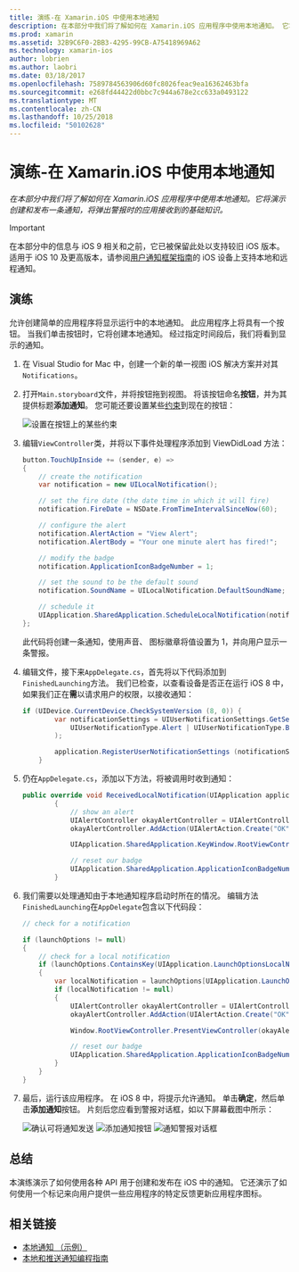 ```yaml
---
title: 演练-在 Xamarin.iOS 中使用本地通知
description: 在本部分中我们将了解如何在 Xamarin.iOS 应用程序中使用本地通知。 它将演示创建和发布一条通知，将弹出警报时的应用接收到的基础知识。
ms.prod: xamarin
ms.assetid: 32B9C6F0-2BB3-4295-99CB-A75418969A62
ms.technology: xamarin-ios
author: lobrien
ms.author: laobri
ms.date: 03/18/2017
ms.openlocfilehash: 7589784563906d60fc8026feac9ea16362463bfa
ms.sourcegitcommit: e268fd44422d0bbc7c944a678e2cc633a0493122
ms.translationtype: MT
ms.contentlocale: zh-CN
ms.lasthandoff: 10/25/2018
ms.locfileid: "50102628"
---
```

# <a name="walkthrough---using-local-notifications-in-xamarinios"></a>演练-在 Xamarin.iOS 中使用本地通知

_在本部分中我们将了解如何在 Xamarin.iOS 应用程序中使用本地通知。它将演示创建和发布一条通知，将弹出警报时的应用接收到的基础知识。_

> [!IMPORTANT]
> 在本部分中的信息与 iOS 9 相关和之前，它已被保留此处以支持较旧 iOS 版本。 适用于 iOS 10 及更高版本，请参阅[用户通知框架指南](~/ios/platform/user-notifications/index.md)的 iOS 设备上支持本地和远程通知。

## <a name="walkthrough"></a>演练

允许创建简单的应用程序将显示运行中的本地通知。 此应用程序上将具有一个按钮。 当我们单击按钮时，它将创建本地通知。 经过指定时间段后，我们将看到显示的通知。


1. 在 Visual Studio for Mac 中，创建一个新的单一视图 iOS 解决方案并对其`Notifications`。
1. 打开`Main.storyboard`文件，并将按钮拖到视图。 将该按钮命名**按钮**，并为其提供标题**添加通知**。 您可能还要设置某些[约束](~/ios/user-interface/designer/designer-auto-layout.md)到现在的按钮： 

    ![](local-notifications-in-ios-walkthrough-images/image3.png "设置在按钮上的某些约束")
1. 编辑`ViewController`类，并将以下事件处理程序添加到 ViewDidLoad 方法：

    ```csharp
    button.TouchUpInside += (sender, e) =>
    {
        // create the notification
        var notification = new UILocalNotification();

        // set the fire date (the date time in which it will fire)
        notification.FireDate = NSDate.FromTimeIntervalSinceNow(60);

        // configure the alert
        notification.AlertAction = "View Alert";
        notification.AlertBody = "Your one minute alert has fired!";

        // modify the badge
        notification.ApplicationIconBadgeNumber = 1;

        // set the sound to be the default sound
        notification.SoundName = UILocalNotification.DefaultSoundName;

        // schedule it
        UIApplication.SharedApplication.ScheduleLocalNotification(notification);
    };
    ```

    此代码将创建一条通知，使用声音、 图标徽章将值设置为 1，并向用户显示一条警报。

1. 编辑文件，接下来`AppDelegate.cs`，首先将以下代码添加到`FinishedLaunching`方法。 我们已检查，以查看设备是否正在运行 iOS 8 中，如果我们正在**需**以请求用户的权限，以接收通知：

    ```csharp
    if (UIDevice.CurrentDevice.CheckSystemVersion (8, 0)) {
            var notificationSettings = UIUserNotificationSettings.GetSettingsForTypes (
                UIUserNotificationType.Alert | UIUserNotificationType.Badge | UIUserNotificationType.Sound, null
            );

            application.RegisterUserNotificationSettings (notificationSettings);
        }
    ```

1. 仍在`AppDelegate.cs`，添加以下方法，将被调用时收到通知：

    ```csharp
    public override void ReceivedLocalNotification(UIApplication application, UILocalNotification notification)
            {
                // show an alert
                UIAlertController okayAlertController = UIAlertController.Create(notification.AlertAction, notification.AlertBody, UIAlertControllerStyle.Alert);
                okayAlertController.AddAction(UIAlertAction.Create("OK", UIAlertActionStyle.Default, null));

                UIApplication.SharedApplication.KeyWindow.RootViewController.PresentViewController(okayAlertController, true, null);

                // reset our badge
                UIApplication.SharedApplication.ApplicationIconBadgeNumber = 0;
            }

    ```

1. 我们需要以处理通知由于本地通知程序启动时所在的情况。 编辑方法`FinishedLaunching`在`AppDelegate`包含以下代码段：


    ```csharp
    // check for a notification

    if (launchOptions != null)
    {
        // check for a local notification
        if (launchOptions.ContainsKey(UIApplication.LaunchOptionsLocalNotificationKey))
        {
            var localNotification = launchOptions[UIApplication.LaunchOptionsLocalNotificationKey] as UILocalNotification;
            if (localNotification != null)
            {
                UIAlertController okayAlertController = UIAlertController.Create(localNotification.AlertAction, localNotification.AlertBody, UIAlertControllerStyle.Alert);
                okayAlertController.AddAction(UIAlertAction.Create("OK", UIAlertActionStyle.Default, null));

                Window.RootViewController.PresentViewController(okayAlertController, true, null);

                // reset our badge
                UIApplication.SharedApplication.ApplicationIconBadgeNumber = 0;
            }
        }
    }

    ```

1. 最后，运行该应用程序。 在 iOS 8 中，将提示允许通知。 单击**确定**，然后单击**添加通知**按钮。 片刻后您应看到警报对话框，如以下屏幕截图中所示：

    ![](local-notifications-in-ios-walkthrough-images/image0.png "确认可将通知发送") ![](local-notifications-in-ios-walkthrough-images/image1.png "添加通知按钮") ![](local-notifications-in-ios-walkthrough-images/image2.png "通知警报对话框")

## <a name="summary"></a>总结

本演练演示了如何使用各种 API 用于创建和发布在 iOS 中的通知。 它还演示了如何使用一个标记来向用户提供一些应用程序的特定反馈更新应用程序图标。


## <a name="related-links"></a>相关链接

- [本地通知 （示例）](https://developer.xamarin.com/samples/monotouch/LocalNotifications)
- [本地和推送通知编程指南](https://developer.apple.com/library/prerelease/content/documentation/NetworkingInternet/Conceptual/RemoteNotificationsPG/)
